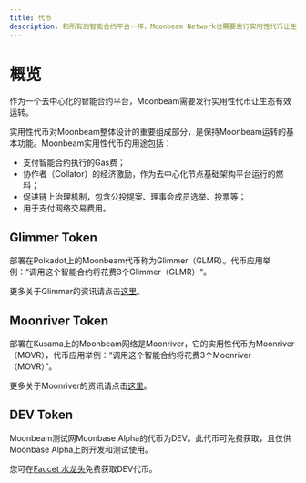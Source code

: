 ```yaml
---
title: 代币
description: 和所有的智能合约平台一样，Moonbeam Network也需要发行实用性代币让生态有效运转。发行在Polkadot平台上的代币为Glimmer（GLMR），在Kusama上的代币称作Moonriver（MOVR）。
---
```


# 概览

作为一个去中心化的智能合约平台，Moonbeam需要发行实用性代币让生态有效运转。

实用性代币对Moonbeam整体设计的重要组成部分，是保持Moonbeam运转的基本功能。Moonbeam实用性代币的用途包括：

 - 支付智能合约执行的Gas费；
 - 协作者（Collator）的经济激励，作为去中心化节点基础架构平台运行的燃料；
 - 促进链上治理机制，包含公投提案、理事会成员选举、投票等；
 - 用于支付网络交易费用。

## Glimmer Token

部署在Polkadot上的Moonbeam代币称为Glimmer（GLMR）。代币应用举例：“调用这个智能合约将花费3个Glimmer（GLMR）“。

更多关于Glimmer的资讯请点击[这里](https://moonbeam.network/networks/moonbeam/glimmer-token/)。

## Moonriver Token

部署在Kusama上的Moonbeam网络是Moonriver，它的实用性代币为Moonriver（MOVR），代币应用举例：“调用这个智能合约将花费3个Moonriver（MOVR）”。

更多关于Moonriver的资讯请点击[这里](https://moonbeam.network/networks/moonriver/river-token/)。

## DEV Token

Moonbeam测试网Moonbase Alpha的代币为DEV。此代币可免费获取，且仅供Moonbase Alpha上的开发和测试使用。

您可在[Faucet 水龙头](/getting-started/moonbase/faucet/)免费获取DEV代币。
